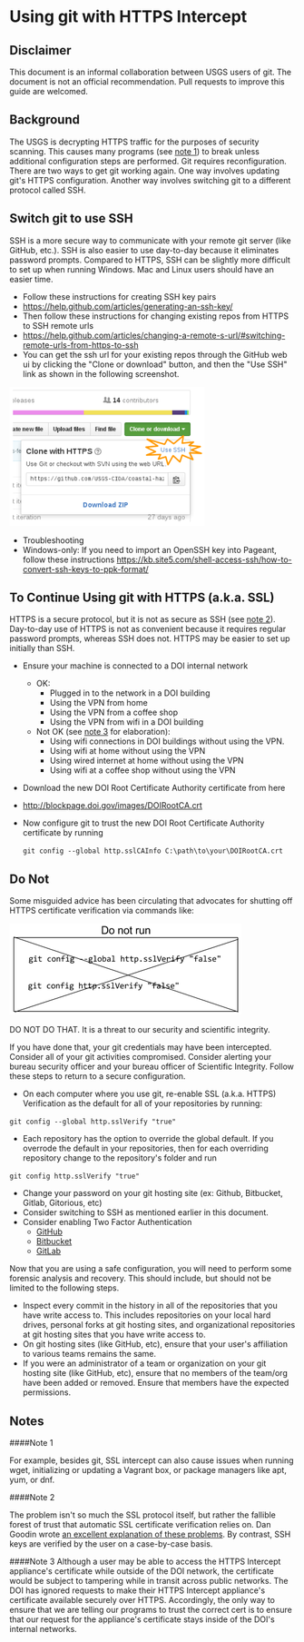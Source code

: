 # Using git with HTTPS Intercept
## Disclaimer
This document is an informal collaboration between USGS users of git. The document is not an official recommendation. Pull requests to improve this guide are welcomed.

## Background
The USGS is decrypting HTTPS traffic for the purposes of security scanning. This causes many programs (see [note 1](#note-1)) to break unless additional configuration steps are performed. Git requires reconfiguration. There are two ways to get git working again. One way involves updating git's HTTPS configuration. Another way involves switching git to a different protocol called SSH.

## Switch git to use SSH
SSH is a more secure way to communicate with your remote git server (like GitHub, etc.). SSH is also easier to use day-to-day because it eliminates password prompts. Compared to HTTPS, SSH can be slightly more difficult to set up when running Windows. Mac and Linux users should have an easier time.


* Follow these instructions for creating SSH key pairs
 * https://help.github.com/articles/generating-an-ssh-key/
* Then follow these instructions for changing existing repos from HTTPS to SSH remote urls
 * https://help.github.com/articles/changing-a-remote-s-url/#switching-remote-urls-from-https-to-ssh
* You can get the ssh url for your existing repos through the GitHub web ui by clicking the "Clone or download" button, and then the "Use SSH" link as shown in the following screenshot.

![switch to ssh clone url](switch_to_cloning_with_ssh.png)
* Troubleshooting
 * Windows-only: If you need to import an OpenSSH key into Pageant, follow these instructions
   https://kb.site5.com/shell-access-ssh/how-to-convert-ssh-keys-to-ppk-format/

## To Continue Using git with HTTPS (a.k.a. SSL)
HTTPS is a secure protocol, but it is not as secure as SSH (see [note 2](#note-2)). Day-to-day use of HTTPS is not as convenient because it requires regular password prompts, whereas SSH does not. HTTPS may be easier to set up initially than SSH.

* Ensure your machine is connected to a DOI internal network
   * OK:
      * Plugged in to the network in a DOI building
      * Using the VPN from home
      * Using the VPN from a coffee shop
      * Using the VPN from wifi in a DOI building
    * Not OK (see [note 3](#note_3) for elaboration):
       * Using wifi connections in DOI buildings without using the VPN.
       * Using wifi at home without using the VPN
       * Using wired internet at home without using the VPN
       * Using wifi at a coffee shop without using the VPN
* Download the new DOI Root Certificate Authority certificate from here
 * http://blockpage.doi.gov/images/DOIRootCA.crt
* Now configure git to trust the new DOI Root Certificate Authority certificate by running

  `git config --global http.sslCAInfo C:\path\to\your\DOIRootCA.crt`

## Do Not
Some misguided advice has been circulating that advocates for shutting off HTTPS certificate verification via commands like:
 
![commands that shouldn't be run](do_not_shut_off_ssl_cert_verification.png)
 
DO NOT DO THAT. It is a threat to our security and scientific integrity.

If you have done that, your git credentials may have been intercepted. Consider all of your git activities compromised. Consider alerting your bureau security officer and your bureau officer of Scientific Integrity. Follow these steps to return to a secure configuration.

* On each computer where you use git, re-enable SSL (a.k.a. HTTPS) Verification as the default for all of your repositories by running:

 `git config --global http.sslVerify "true"`
* Each repository has the option to override the global default. If you overrode the default in your repositories, then for each overriding repository change to the repository's folder and run

 `git config http.sslVerify "true"`
* Change your password on your git hosting site (ex: Github, Bitbucket, Gitlab, Gitorious, etc)
* Consider switching to SSH as mentioned earlier in this document.
* Consider enabling Two Factor Authentication
  * [GitHub](https://help.github.com/articles/securing-your-account-with-two-factor-authentication-2fa/)
  * [Bitbucket](https://confluence.atlassian.com/bitbucket/two-step-verification-777023203.html)
  * [GitLab](https://docs.gitlab.com/ce/profile/two_factor_authentication.html)

Now that you are using a safe configuration, you will need to perform some forensic analysis and recovery. This should include, but should not be limited to the following steps.
* Inspect every commit in the history in all of the repositories that you have write access to. This includes repositories on your local hard drives, personal forks at git hosting sites, and organizational repositories at git hosting sites that you have write access to.
* On git hosting sites (like GitHub, etc), ensure that your user's affiliation to various teams remains the same.
* If you were an administrator of a team or organization on your git hosting site (like GitHub, etc), ensure that no members of the team/org have been added or removed. Ensure that members have the expected permissions.

## Notes
####Note 1

For example, besides git, SSL intercept can also cause issues when running wget, initializing or updating a Vagrant box, or package managers like apt, yum, or dnf.

####Note 2

The problem isn't so much the SSL protocol itself, but rather the fallible forest of trust that automatic SSL certificate verification relies on. Dan Goodin wrote [an excellent explanation of these problems](http://www.theregister.co.uk/2011/04/11/state_of_ssl_analysis/?page=1). By contrast, SSH keys are verified by the user on a case-by-case basis.

####Note 3
Although a user may be able to access the HTTPS Intercept appliance's certificate while outside of the DOI network, the certificate would be subject to tampering while in transit across public networks. The DOI has ignored requests to make their HTTPS Intercept appliance's certificate available securely over HTTPS. Accordingly, the only way to ensure that we are telling our programs to trust the correct cert is to ensure that our request for the appliance's certificate stays inside of the DOI's internal networks.
